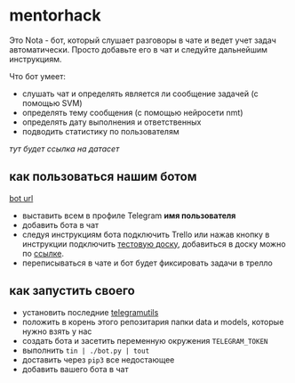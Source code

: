 # mentorhack

Это Nota - бот, который слушает разговоры в чате и ведет учет задач автоматически. Просто добавьте его в чат и следуйте дальнейшим инструкциям.

Что бот умеет:

- слушать чат и определять является ли сообщение задачей (с помощью SVM)
- определять тему сообщения (с помощью нейросети nmt)
- определять дату выполнения и ответственных
- подводить статистику по пользователям

*тут будет ссылка на датасет*

## как пользоваться нашим ботом

[bot url](http://t.me/mentor_assist_bot)

- выставить всем в профиле Telegram **имя пользователя**
- добавить бота в чат
- следуя инструкциям бота подключить Trello или нажав кнопку в инструкции подключить [тестовую доску](https://trello.com/b/7usXnKsV/mentorhack), добавиться в доску можно по [ссылке](https://trello.com/invite/b/7usXnKsV/838e400c012e4023de2e52041cafda5f/mentorhack).
- переписываться в чате и бот будет фиксировать задачи в трелло

## как запустить своего

- установить последние [telegramutils](https://github.com/bavadim/telegramutils)
- положить в корень этого репозитария папки data и models, которые нужно взять у нас
- создать бота и засетить переменную окружения `TELEGRAM_TOKEN`
- выполнить `tin | ./bot.py | tout`
- доставить через `pip3` все недостающее
- добавить вашего бота в чат

